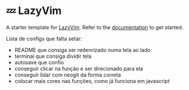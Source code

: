 # 💤 LazyVim

A starter template for [LazyVim](https://github.com/LazyVim/LazyVim).
Refer to the [documentation](https://lazyvim.github.io/installation) to get started.

Lista de configs que falta setar:

- README que consiga ser redenrizado numa tela ao lado
- terminal que consiga dividir tela
- autosave que confio
- conseguir clicar na função e ser direcionado para ela
- conseguir lidar com neogit da forma correta
- colocar mais cores nas funções, como já funciona em javascript
